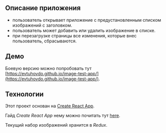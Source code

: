 ## Описание приложения
- пользователь открывает приложение с предустановленным списком изображений с заголовком.
- пользователь может добавить или удалить изображение в списке.
- при перезагрузке страницы все изменения, которые внес пользователь, сбрасываются.

## Демо

Боевую версию можно попробовать тут [https://evtuhovdo.github.io/image-test-app/](https://evtuhovdo.github.io/image-test-app/).

## Технологии

Этот проект основан на [Create React App](https://github.com/facebookincubator/create-react-app).

Гайд _Create React App_ нему можно почитать тут [here](https://github.com/facebookincubator/create-react-app/blob/master/packages/react-scripts/template/README.md). 

Текущий набор изображений хранится в _Redux_.
